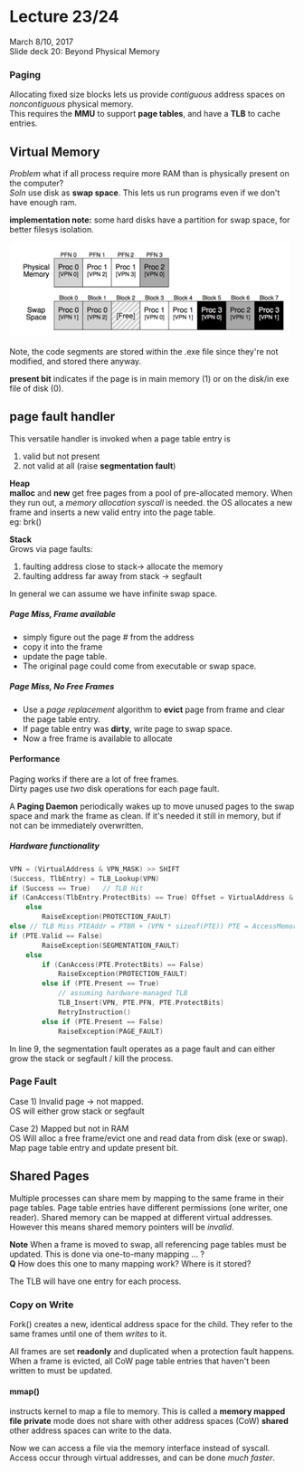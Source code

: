# Lecture 23/24
March 8/10, 2017  
Slide deck 20: Beyond Physical Memory

### Paging

Allocating fixed size blocks lets us provide _contiguous_ address spaces on _noncontiguous_ physical memory.  
This requires the **MMU** to support **page tables**, and have a **TLB** to cache entries.  

## Virtual Memory
*Problem* what if all process require more RAM than is physically present on the computer?  
*Soln* use disk as **swap space**. This lets us run programs even if we don't have enough ram. 

**implementation note:** some hard disks have a partition for swap space, for better filesys isolation. 

![Beyond Physical memory slide 5](images/lec23_virtmem.png)

Note, the code segments are stored within the .exe file since they're not modified, and stored there anyway. 

**present bit** indicates if the page is in main memory (1) or on the disk/in exe file of disk (0). 

## page fault handler
This versatile handler is invoked when a page table entry is  

1. valid but not present 
2. not valid at all (raise **segmentation fault**)

**Heap**  
**malloc** and **new** get free pages from a pool of pre-allocated memory. When they run out, a _memory allocation syscall_ is needed. the OS allocates a new frame and inserts a new valid entry into the page table.  
eg: brk()

**Stack**  
Grows via page faults:  

1. faulting address close to stack-> allocate the memory  
2. faulting address far away from stack -> segfault 

In general we can assume we have infinite swap space. 

##### Page Miss, Frame available
- simply figure out the page # from the address
- copy it into the frame 
- update the page table. 
- The original page could come from executable or swap space. 

##### Page Miss, No Free Frames
- Use a *page replacement* algorithm to **evict** page from frame and clear the page table entry.  
- If page table entry was **dirty**, write page to swap space.   
- Now a free frame is available to allocate

#### Performance 
Paging works if there are a lot of free frames.  
Dirty pages use _two_ disk operations for each page fault.

A **Paging Daemon** periodically wakes up to move unused pages to the swap space and mark the frame as clean. If it's needed it still in memory, but if not can be immediately overwritten. 

##### Hardware functionality

```c
VPN = (VirtualAddress & VPN_MASK) >> SHIFT
(Success, TlbEntry) = TLB_Lookup(VPN)
if (Success == True)   // TLB Hit
if (CanAccess(TlbEntry.ProtectBits) == True) Offset = VirtualAddress & OFFSET_MASK PhysAddr = (TlbEntry.PFN << SHIFT) | Offset Register = AccessMemory(PhysAddr)
    else
        RaiseException(PROTECTION_FAULT)
else // TLB Miss PTEAddr = PTBR + (VPN * sizeof(PTE)) PTE = AccessMemory(PTEAddr)
if (PTE.Valid == False)
        RaiseException(SEGMENTATION_FAULT)
    else
        if (CanAccess(PTE.ProtectBits) == False)
            RaiseException(PROTECTION_FAULT)
        else if (PTE.Present == True)
            // assuming hardware-managed TLB
            TLB_Insert(VPN, PTE.PFN, PTE.ProtectBits)
            RetryInstruction()
        else if (PTE.Present == False)
            RaiseException(PAGE_FAULT)
```

In line 9, the segmentation fault operates as a page fault and can either grow the stack or segfault / kill the process. 

### Page Fault 

Case 1) Invalid page -> not mapped.  
OS will either grow stack or segfault

Case 2) Mapped but not in RAM  
OS Will alloc a free frame/evict one and read data from disk (exe or swap). Map page table entry and update present bit. 

## Shared Pages
Multiple processes can share mem by mapping to the same frame in their page tables. Page table entries have different permissions (one writer, one reader). Shared memory can be mapped at different virtual addresses. However this means shared memory pointers will be _invalid_.

**Note** When a frame is moved to swap, all referencing page tables must be updated. This is done via one-to-many mapping ... ?  
**Q** How does this one to many mapping work? Where is it stored? 

The TLB will have one entry for each process. 

### Copy on Write
Fork() creates a new, identical address space for the child. They refer to the same frames until one of them _writes_ to it. 

All frames are set **readonly** and duplicated when a protection fault happens.  
When a frame is evicted, all CoW page table entries that haven't been written to must be updated.

#### mmap()
instructs kernel to map a file to memory. This is called a **memory mapped file**
**private** mode does not share with other address spaces (CoW)
**shared** other address spaces can write to the data.

Now we can access a file via the memory interface instead of syscall. Access occur through virtual addresses, and can be done *much faster*. 




